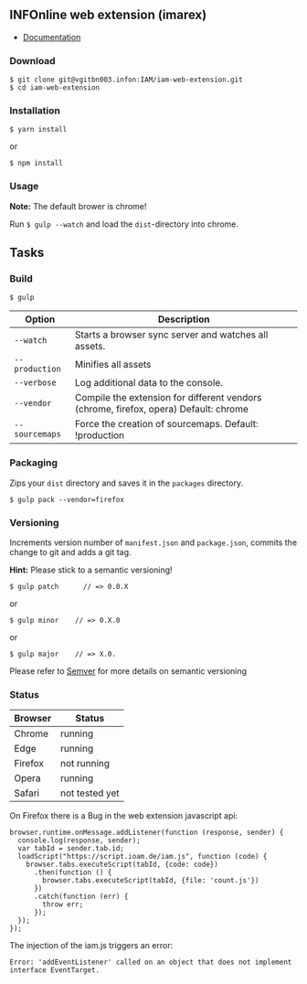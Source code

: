 ## INFOnline web extension (imarex)

- [Documentation](docs/README.md)

### Download

    $ git clone git@vgitbn003.infon:IAM/iam-web-extension.git
    $ cd iam-web-extension

### Installation

    $ yarn install

or


    $ npm install

### Usage

**Note:** The default brower is chrome!

Run ```$ gulp --watch``` and load the ```dist```-directory into chrome.

## Tasks

### Build

    $ gulp


| Option         | Description                                                                            |
|----------------|----------------------------------------------------------------------------------------|
| `--watch`      | Starts a browser sync server and watches all assets.                                   |
| `--production` | Minifies all assets                                                                    |
| `--verbose`    | Log additional data to the console.                                                    |
| `--vendor`     | Compile the extension for different vendors (chrome, firefox, opera)  Default: chrome  |
| `--sourcemaps` | Force the creation of sourcemaps. Default: !production                                 |


### Packaging

Zips your `dist` directory and saves it in the `packages` directory.

    $ gulp pack --vendor=firefox

### Versioning

Increments version number of `manifest.json` and `package.json`,
commits the change to git and adds a git tag.

**Hint:** Please stick to a semantic versioning! 

    $ gulp patch      // => 0.0.X

or

    $ gulp minor    // => 0.X.0

or

    $ gulp major    // => X.0.
    
Please refer to [Semver](https://semver.org/) for more details on semantic versioning

### Status

|Browser|Status        |
|-------|--------------|
|Chrome |running       |
|Edge   |running       |
|Firefox|not running   |
|Opera  |running       |
|Safari |not tested yet|

On Firefox there is a Bug in the web extension javascript api:


    browser.runtime.onMessage.addListener(function (response, sender) {
      console.log(response, sender);
      var tabId = sender.tab.id;
      loadScript("https://script.ioam.de/iam.js", function (code) {
        browser.tabs.executeScript(tabId, {code: code})
          .then(function () {
            browser.tabs.executeScript(tabId, {file: 'count.js'})
          })
          .catch(function (err) {
            throw err;
          });
      });
    });

The injection of the iam.js triggers an error:

    Error: 'addEventListener' called on an object that does not implement interface EventTarget.
